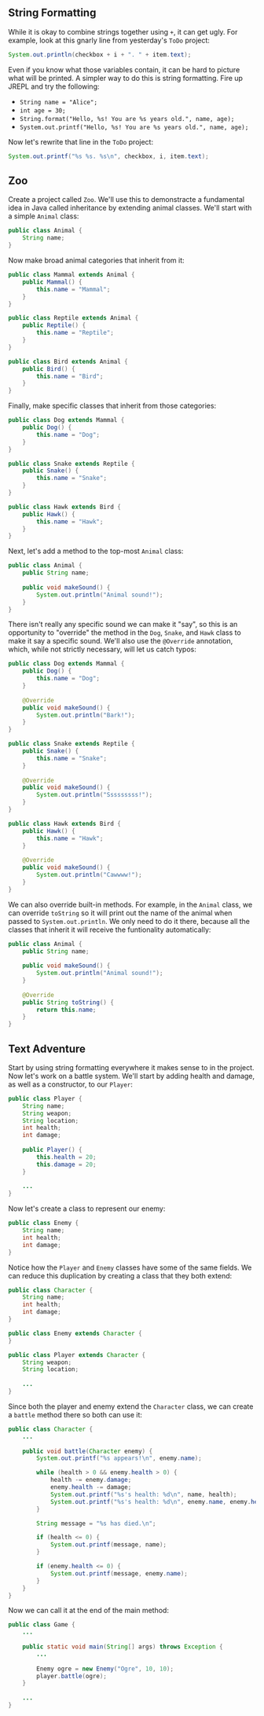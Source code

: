## String Formatting

While it is okay to combine strings together using `+`, it can get ugly. For example, look at this gnarly line from yesterday's `ToDo` project:

```java
System.out.println(checkbox + i + ". " + item.text);
```

Even if you know what those variables contain, it can be hard to picture what will be printed. A simpler way to do this is string formatting. Fire up JREPL and try the following:

* `String name = "Alice";`
* `int age = 30;`
* `String.format("Hello, %s! You are %s years old.", name, age);`
* `System.out.printf("Hello, %s! You are %s years old.", name, age);`

Now let's rewrite that line in the `ToDo` project:

```java
System.out.printf("%s %s. %s\n", checkbox, i, item.text);
```

## Zoo

Create a project called `Zoo`. We'll use this to demonstracte a fundamental idea in Java called inheritance by extending animal classes. We'll start with a simple `Animal` class:

```java
public class Animal {
    String name;
}
```

Now make broad animal categories that inherit from it:

```java
public class Mammal extends Animal {
    public Mammal() {
        this.name = "Mammal";
    }
}
```

```java
public class Reptile extends Animal {
    public Reptile() {
        this.name = "Reptile";
    }
}
```

```java
public class Bird extends Animal {
    public Bird() {
        this.name = "Bird";
    }
}
```

Finally, make specific classes that inherit from those categories:

```java
public class Dog extends Mammal {
    public Dog() {
        this.name = "Dog";
    }
}
```

```java
public class Snake extends Reptile {
    public Snake() {
        this.name = "Snake";
    }
}
```

```java
public class Hawk extends Bird {
    public Hawk() {
        this.name = "Hawk";
    }
}
```

Next, let's add a method to the top-most `Animal` class:

```java
public class Animal {
    public String name;
    
    public void makeSound() {
        System.out.println("Animal sound!");
    }
}
```

There isn't really any specific sound we can make it "say", so this is an opportunity to "override" the method in the `Dog`, `Snake`, and `Hawk` class to make it say a specific sound. We'll also use the `@Override` annotation, which, while not strictly necessary, will let us catch typos:

```java
public class Dog extends Mammal {
    public Dog() {
        this.name = "Dog";
    }
    
    @Override
    public void makeSound() {
        System.out.println("Bark!");
    }
}
```

```java
public class Snake extends Reptile {
    public Snake() {
        this.name = "Snake";
    }
    
    @Override
    public void makeSound() {
        System.out.println("Sssssssss!");
    }
}
```

```java
public class Hawk extends Bird {
    public Hawk() {
        this.name = "Hawk";
    }
    
    @Override
    public void makeSound() {
        System.out.println("Cawwww!");
    }
}
```

We can also override built-in methods. For example, in the `Animal` class, we can override `toString` so it will print out the name of the animal when passed to `System.out.println`. We only need to do it there, because all the classes that inherit it will receive the funtionality automatically:

```java
public class Animal {
    public String name;
    
    public void makeSound() {
        System.out.println("Animal sound!");
    }
    
    @Override
    public String toString() {
        return this.name;
    }
}
```

## Text Adventure

Start by using string formatting everywhere it makes sense to in the project. Now let's work on a battle system. We'll start by adding health and damage, as well as a constructor, to our `Player`:

```java
public class Player {
    String name;
    String weapon;
    String location;
    int health;
    int damage;
    
    public Player() {
        this.health = 20;
        this.damage = 20;
    }
    
    ...
}
```

Now let's create a class to represent our enemy:

```java
public class Enemy {
    String name;
    int health;
    int damage;
}
```

Notice how the `Player` and `Enemy` classes have some of the same fields. We can reduce this duplication by creating a class that they both extend:

```java
public class Character {
    String name;
    int health;
    int damage;
}
```

```java
public class Enemy extends Character {
}
```

```java
public class Player extends Character {
    String weapon;
    String location;
    
    ...
}
```

Since both the player and enemy extend the `Character` class, we can create a `battle` method there so both can use it:

```java
public class Character {
    ...
    
    public void battle(Character enemy) {
        System.out.printf("%s appears!\n", enemy.name);

        while (health > 0 && enemy.health > 0) {
            health -= enemy.damage;
            enemy.health -= damage;
            System.out.printf("%s's health: %d\n", name, health);
            System.out.printf("%s's health: %d\n", enemy.name, enemy.health);
        }

        String message = "%s has died.\n";

        if (health <= 0) {
            System.out.printf(message, name);
        }

        if (enemy.health <= 0) {
            System.out.printf(message, enemy.name);
        }
    }
}
```

Now we can call it at the end of the main method:

```java
public class Game {
    ...
    
    public static void main(String[] args) throws Exception {
        ...
        
        Enemy ogre = new Enemy("Ogre", 10, 10);
        player.battle(ogre);
    }
    
    ...
}
```
